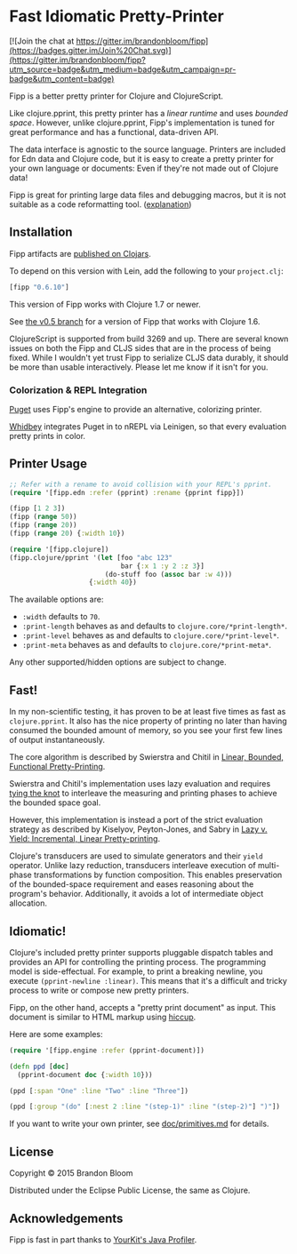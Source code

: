# Fast Idiomatic Pretty-Printer

[![Join the chat at https://gitter.im/brandonbloom/fipp](https://badges.gitter.im/Join%20Chat.svg)](https://gitter.im/brandonbloom/fipp?utm_source=badge&utm_medium=badge&utm_campaign=pr-badge&utm_content=badge)

Fipp is a better pretty printer for Clojure and ClojureScript.

Like clojure.pprint, this pretty printer has a *linear runtime* and uses
*bounded space*. However, unlike clojure.pprint, Fipp's implementation is
tuned for great performance and has a functional, data-driven API.

The data interface is agnostic to the source language. Printers are included
for Edn data and Clojure code, but it is easy to create a pretty printer for
your own language or documents: Even if they're not made out of Clojure data!

Fipp is great for printing large data files and debugging macros, but it is
not suitable as a code reformatting tool. ([explanation][4])


## Installation

Fipp artifacts are [published on Clojars](https://clojars.org/fipp).

To depend on this version with Lein, add the following to your `project.clj`:

```clojure
[fipp "0.6.10"]
```

This version of Fipp works with Clojure 1.7 or newer.

See [the v0.5 branch](https://github.com/brandonbloom/fipp/tree/v0.5) for
a version of Fipp that works with Clojure 1.6.

ClojureScript is supported from build 3269 and up. There are several known
issues on both the Fipp and CLJS sides that are in the process of being fixed.
While I wouldn't yet trust Fipp to serialize CLJS data durably, it should be
more than usable interactively. Please let me know if it isn't for you.


### Colorization & REPL Integration

[Puget][2] uses Fipp's engine to provide an alternative, colorizing printer.

[Whidbey][3] integrates Puget in to nREPL via Leinigen, so that every
evaluation pretty prints in color.


## Printer Usage

```clojure
;; Refer with a rename to avoid collision with your REPL's pprint.
(require '[fipp.edn :refer (pprint) :rename {pprint fipp}])

(fipp [1 2 3])
(fipp (range 50))
(fipp (range 20))
(fipp (range 20) {:width 10})

(require '[fipp.clojure])
(fipp.clojure/pprint '(let [foo "abc 123"
                            bar {:x 1 :y 2 :z 3}]
                        (do-stuff foo (assoc bar :w 4)))
                    {:width 40})
```

The available options are:

- `:width` defaults to `70`.
- `:print-length` behaves as and defaults to `clojure.core/*print-length*`.
- `:print-level` behaves as and defaults to `clojure.core/*print-level*`.
- `:print-meta` behaves as and defaults to `clojure.core/*print-meta*`.

Any other supported/hidden options are subject to change.


## Fast!

In my non-scientific testing, it has proven to be at least five times as fast
as `clojure.pprint`.  It also has the nice property of printing no later than
having consumed the bounded amount of memory, so you see your first few lines
of output instantaneously.

The core algorithm is described by Swierstra and Chitil in
[Linear, Bounded, Functional Pretty-Printing][5].

Swierstra and Chitil's implementation uses lazy evaluation and requires
[tying the knot](http://www.haskell.org/haskellwiki/Tying_the_Knot) to
interleave the measuring and printing phases to achieve the bounded space goal.

However, this implementation is instead a port of the strict evaluation
strategy as described by Kiselyov, Peyton-Jones, and Sabry in
[Lazy v. Yield: Incremental, Linear Pretty-printing][6].

Clojure's transducers are used to simulate generators and their `yield`
operator. Unlike lazy reduction, transducers interleave execution of
multi-phase transformations by function composition. This enables preservation
of the bounded-space requirement and eases reasoning about the program's
behavior. Additionally, it avoids a lot of intermediate object allocation.


## Idiomatic!

Clojure's included pretty printer supports pluggable dispatch tables and
provides an API for controlling the printing process. The programming model
is side-effectual. For example, to print a breaking newline, you execute
`(pprint-newline :linear)`. This means that it's a difficult and tricky
process to write or compose new pretty printers.

Fipp, on the other hand, accepts a "pretty print document" as input. This
document is similar to HTML markup using [hiccup][7].

Here are some examples:

```clojure
(require '[fipp.engine :refer (pprint-document)])

(defn ppd [doc]
  (pprint-document doc {:width 10}))

(ppd [:span "One" :line "Two" :line "Three"])

(ppd [:group "(do" [:nest 2 :line "(step-1)" :line "(step-2)"] ")"])
```

If you want to write your own printer, see
[doc/primitives.md](doc/primitives.md) for details.


## License

Copyright © 2015 Brandon Bloom

Distributed under the Eclipse Public License, the same as Clojure.


## Acknowledgements

Fipp is fast in part thanks to [YourKit's Java Profiler][1].


[1]: http://www.yourkit.com/java/profiler/index.jsp
[2]: https://github.com/greglook/puget
[3]: https://github.com/greglook/whidbey
[4]: https://github.com/brandonbloom/fipp/issues/21#issuecomment-64693415
[5]: http://kar.kent.ac.uk/24041/1/LinearOlaf.pdf
[6]: http://www.cs.indiana.edu/~sabry/papers/yield-pp.pdf
[7]: https://github.com/weavejester/hiccup
